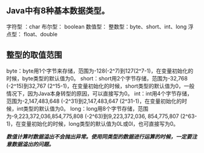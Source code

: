 ## Java中有8种基本数据类型。
字符型 ：char
布尔型： boolean
数值型：
    整数型：byte、short、int、long
    浮点型： float、double

## 整型的取值范围
byte：byte用1个字节来存储，范围为-128(-2^7)到127(2^7-1)，在变量初始化的时候，byte类型的默认值为0。
short：short用2个字节存储，范围为-32,768 (-2^15)到32,767 (2^15-1)，在变量初始化的时候，short类型的默认值为0，一般情况下，因为Java本身转型的原因，可以直接写为0。
int：int用4个字节存储，范围为-2,147,483,648 (-2^31)到2,147,483,647 (2^31-1)，在变量初始化的时候，int类型的默认值为0。
long：long用8个字节存储，范围为-9,223,372,036,854,775,808 (-2^63)到9,223,372,036, 854,775,807 (2^63-1)，在变量初始化的时候，long类型的默认值为0L或0l，也可直接写为0。

***数值计算时数据溢出不会抛出异常。使用同类型的数据进行运算的时候，一定要注意数据溢出的问题。***
